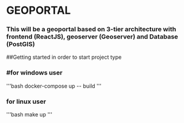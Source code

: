 # GEOPORTAL

### This will be a geoportal based on 3-tier architecture with frontend (ReactJS), geoserver (Geoserver) and Database (PostGIS)

##Getting started
in order to start project type

### #for windows user

'''bash
docker-compose up -- build
'''

### for linux user

'''bash
make up
'''
